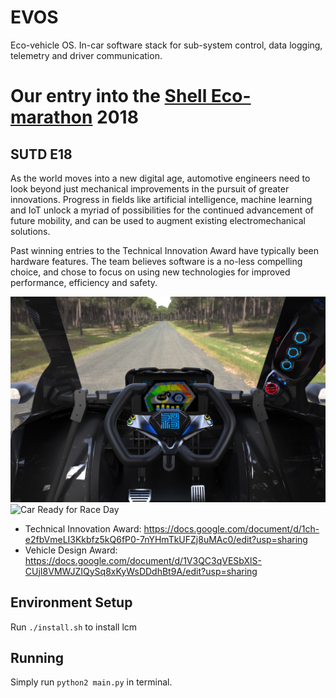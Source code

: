 # EVOS
Eco-vehicle OS. In-car software stack for sub-system control, data logging, telemetry and driver communication.

# Our entry into the [Shell Eco-marathon](https://www.shell.com/make-the-future/shell-ecomarathon.html "SEM Homepage") 2018
## SUTD E18
As the world moves into a new digital age, automotive engineers need to look beyond just mechanical improvements in the pursuit of greater innovations. Progress in fields like artificial intelligence, machine learning and IoT unlock a myriad of possibilities for the continued advancement of future mobility, and can be used to augment existing electromechanical solutions.

Past winning entries to the Technical Innovation Award have typically been hardware features. The team believes software is a no-less compelling choice, and chose to focus on using new technologies for improved performance, efficiency and safety.

![Early Interior Prototype Render](https://github.com/charleswongzx/sutd-evos/blob/master/photo6325511337312102471.jpg "Early Interior Prototype Render")
![Car Ready for Race Day](https://github.com/charleswongzx/sutd-evos/blob/master/20180306_182002.jpg "Car Ready for Race Day")

* Technical Innovation Award: https://docs.google.com/document/d/1ch-e2fbVmeLI3Kkbfz5kQ6fP0-7nYHmTkUFZj8uMAc0/edit?usp=sharing
* Vehicle Design Award: https://docs.google.com/document/d/1V3QC3qVESbXlS-CUjI8VMWJZIQySq8xKyWsDDdhBt9A/edit?usp=sharing

## Environment Setup
Run `./install.sh` to install lcm

## Running
Simply run `python2 main.py` in terminal.
